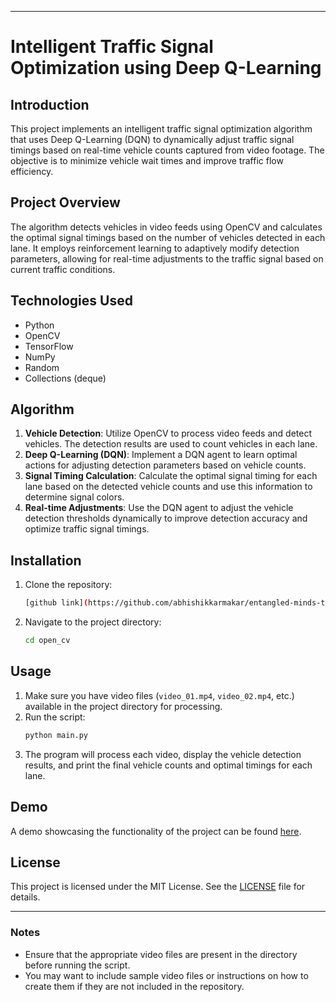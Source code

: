 
---

# Intelligent Traffic Signal Optimization using Deep Q-Learning

## Introduction
This project implements an intelligent traffic signal optimization algorithm that uses Deep Q-Learning (DQN) to dynamically adjust traffic signal timings based on real-time vehicle counts captured from video footage. The objective is to minimize vehicle wait times and improve traffic flow efficiency.

## Project Overview
The algorithm detects vehicles in video feeds using OpenCV and calculates the optimal signal timings based on the number of vehicles detected in each lane. It employs reinforcement learning to adaptively modify detection parameters, allowing for real-time adjustments to the traffic signal based on current traffic conditions.

## Technologies Used
- Python
- OpenCV
- TensorFlow
- NumPy
- Random
- Collections (deque)

## Algorithm
1. **Vehicle Detection**: Utilize OpenCV to process video feeds and detect vehicles. The detection results are used to count vehicles in each lane.
2. **Deep Q-Learning (DQN)**: Implement a DQN agent to learn optimal actions for adjusting detection parameters based on vehicle counts.
3. **Signal Timing Calculation**: Calculate the optimal signal timing for each lane based on the detected vehicle counts and use this information to determine signal colors.
4. **Real-time Adjustments**: Use the DQN agent to adjust the vehicle detection thresholds dynamically to improve detection accuracy and optimize traffic signal timings.

## Installation
1. Clone the repository:
   ```bash
   [github link](https://github.com/abhishikkarmakar/entangled-minds-traffic-signal-optimization.git)
   ```
2. Navigate to the project directory:
   ```bash
   cd open_cv
   ```

## Usage
1. Make sure you have video files (`video_01.mp4`, `video_02.mp4`, etc.) available in the project directory for processing.
2. Run the script:
   ```bash
   python main.py
   ```
3. The program will process each video, display the vehicle detection results, and print the final vehicle counts and optimal timings for each lane.

## Demo
A demo showcasing the functionality of the project can be found [here](link-to-your-demo).

## License
This project is licensed under the MIT License. See the [LICENSE](LICENSE) file for details.

---

### Notes
- Ensure that the appropriate video files are present in the directory before running the script.
- You may want to include sample video files or instructions on how to create them if they are not included in the repository.
